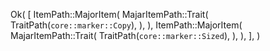 Ok(
    [
        ItemPath::MajorItem(
            MajarItemPath::Trait(
                TraitPath(`core::marker::Copy`),
            ),
        ),
        ItemPath::MajorItem(
            MajarItemPath::Trait(
                TraitPath(`core::marker::Sized`),
            ),
        ),
    ],
)